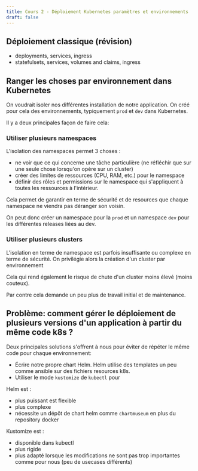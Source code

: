 ```yaml
---
title: Cours 2 - Déploiement Kubernetes paramètres et environnements
draft: false
---
```



## Déploiement classique (révision)

- deployments, services, ingress
- statefulsets, services, volumes and claims, ingress

## Ranger les choses par environnement dans Kubernetes

On voudrait isoler nos différentes installation de notre application. On créé pour cela des environnements, typiquement `prod` et `dev` dans Kubernetes.

Il y a deux principales façon de faire cela:
### Utiliser plusieurs namespaces

L'isolation des namespaces permet 3 choses :

- ne voir que ce qui concerne une tâche particulière (ne réfléchir que sur une seule chose lorsqu'on opère sur un cluster)
- créer des limites de ressources (CPU, RAM, etc.) pour le namespace
- définir des rôles et permissions sur le namespace qui s'appliquent à toutes les ressources à l'intérieur.

Cela permet de garantir en terme de sécurité et de resources que chaque namespace ne viendra pas déranger son voisin.

On peut donc créer un namespace pour la `prod` et un namespace `dev` pour les différentes releases liées au dev.

### Utiliser plusieurs clusters

L'isolation en terme de namespace est parfois insuffisante ou complexe en terme de sécurité. On privilégie alors la création d'un cluster par environnement

Cela qui rend également le risque de chute d'un cluster moins élevé (moins couteux).

Par contre cela demande un peu plus de travail initial et de maintenance.

## Problème: comment gérer le déploiement de plusieurs versions d'un application à partir du même code k8s ?


Deux principales solutions s'offrent à nous pour éviter de répéter le même code pour chaque environnement:

- Écrire notre propre chart Helm. Helm utilise des templates un peu comme ansible sur des fichiers resources k8s.
- Utiliser le mode `kustomize` de `kubectl` pour 

Helm est :

- plus puissant est flexible
- plus complexe
- nécessite un dépôt de chart helm comme `chartmuseum` en plus du repository docker

Kustomize est :

- disponible dans kubectl
- plus rigide
- plus adapté lorsque les modifications ne sont pas trop importantes comme pour nous (peu de usecases différents)
